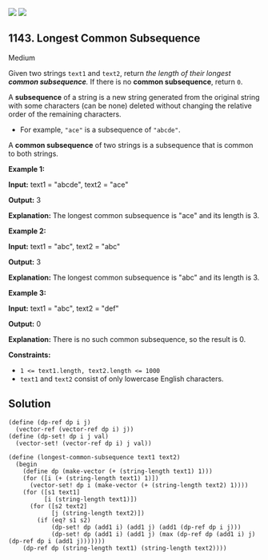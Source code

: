 [![](https://img.shields.io/github/stars/LeetCode-in-Racket/LeetCode-in-Racket?label=Stars&style=flat-square)](https://github.com/LeetCode-in-Racket/LeetCode-in-Racket)
[![](https://img.shields.io/github/forks/LeetCode-in-Racket/LeetCode-in-Racket?label=Fork%20me%20on%20GitHub%20&style=flat-square)](https://github.com/LeetCode-in-Racket/LeetCode-in-Racket/fork)

## 1143\. Longest Common Subsequence

Medium

Given two strings `text1` and `text2`, return _the length of their longest **common subsequence**._ If there is no **common subsequence**, return `0`.

A **subsequence** of a string is a new string generated from the original string with some characters (can be none) deleted without changing the relative order of the remaining characters.

*   For example, `"ace"` is a subsequence of `"abcde"`.

A **common subsequence** of two strings is a subsequence that is common to both strings.

**Example 1:**

**Input:** text1 = "abcde", text2 = "ace"

**Output:** 3

**Explanation:** The longest common subsequence is "ace" and its length is 3.

**Example 2:**

**Input:** text1 = "abc", text2 = "abc"

**Output:** 3

**Explanation:** The longest common subsequence is "abc" and its length is 3.

**Example 3:**

**Input:** text1 = "abc", text2 = "def"

**Output:** 0

**Explanation:** There is no such common subsequence, so the result is 0.

**Constraints:**

*   `1 <= text1.length, text2.length <= 1000`
*   `text1` and `text2` consist of only lowercase English characters.

## Solution

```racket
(define (dp-ref dp i j)
  (vector-ref (vector-ref dp i) j))
(define (dp-set! dp i j val)
  (vector-set! (vector-ref dp i) j val))

(define (longest-common-subsequence text1 text2)
  (begin
    (define dp (make-vector (+ (string-length text1) 1)))
    (for ([i (+ (string-length text1) 1)])
      (vector-set! dp i (make-vector (+ (string-length text2) 1))))
    (for ([s1 text1]
          [i (string-length text1)])
      (for ([s2 text2]
            [j (string-length text2)])
        (if (eq? s1 s2)
            (dp-set! dp (add1 i) (add1 j) (add1 (dp-ref dp i j)))
            (dp-set! dp (add1 i) (add1 j) (max (dp-ref dp (add1 i) j) (dp-ref dp i (add1 j)))))))
    (dp-ref dp (string-length text1) (string-length text2))))
```